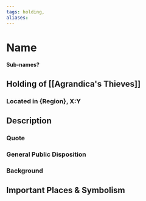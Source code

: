 ```yaml
---
tags: holding,
aliases:
---
```

# Name
#### Sub-names?
## Holding of [[Agrandica's Thieves]]
### Located in {Region}, X:Y
## Description
### Quote

### General Public Disposition

### Background
## Important Places & Symbolism


